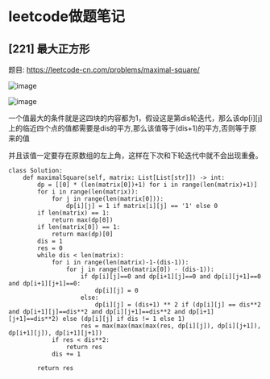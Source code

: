 # leetcode做题笔记
## [221] 最大正方形

题目: https://leetcode-cn.com/problems/maximal-square/

![image](https://user-images.githubusercontent.com/28385060/119346630-0a2d7180-bccd-11eb-99c4-1450691cd6fc.png)

![image](https://user-images.githubusercontent.com/28385060/119347272-e1f24280-bccd-11eb-835d-2e1e25c03b1a.png)

一个值最大的条件就是这四块的内容都为1，假设这是第dis轮迭代，那么该dp[i][j]上的临近四个点的值都需要是dis的平方,那么该值等于(dis+1)的平方,否则等于原来的值

并且该值一定要存在原数组的左上角，这样在下次和下轮迭代中就不会出现重叠。

```
class Solution:
    def maximalSquare(self, matrix: List[List[str]]) -> int:
        dp = [[0] * (len(matrix[0])+1) for i in range(len(matrix)+1)] 
        for i in range(len(matrix)):
            for j in range(len(matrix[0])):
                dp[i][j] = 1 if matrix[i][j] == '1' else 0
        if len(matrix) == 1:
            return max(dp[0])
        if len(matrix[0]) == 1:
            return max(dp)[0]
        dis = 1
        res = 0
        while dis < len(matrix):
            for i in range(len(matrix)-1-(dis-1)):
                for j in range(len(matrix[0]) - (dis-1)):
                    if dp[i][j]==0 and dp[i+1][j]==0 and dp[i][j+1]==0 and dp[i+1][j+1]==0:
                        dp[i][j] = 0
                    else:
                        dp[i][j] = (dis+1) ** 2 if (dp[i][j] == dis**2 and dp[i+1][j]==dis**2 and dp[i][j+1]==dis**2 and dp[i+1][j+1]==dis**2) else (dp[i][j] if dis != 1 else 1)
                    res = max(max(max(max(res, dp[i][j]), dp[i][j+1]), dp[i+1][j]), dp[i+1][j+1])
            if res < dis**2:
                return res
            dis += 1
            
        return res
```

